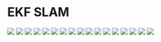 # EKF SLAM

![](./1.jpg)
![](./2.jpg)
![](./3.jpg)
![](./4.jpg)
![](./5.jpg)
![](./6.jpg)
![](./7.jpg)
![](./8.jpg)
![](./9.jpg)
![](./10.jpg)
![](./11.jpg)
![](./12.jpg)
![](./13.jpg)
![](./14.jpg)
![](./15.jpg)
![](./16.jpg)
![](./17.jpg)
